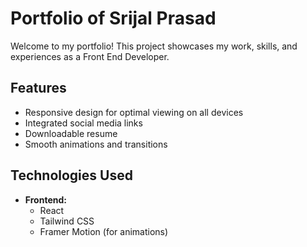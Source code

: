 # Portfolio of Srijal Prasad

Welcome to my portfolio! This project showcases my work, skills, and experiences as a Front End Developer.

## Features

- Responsive design for optimal viewing on all devices
- Integrated social media links
- Downloadable resume
- Smooth animations and transitions

## Technologies Used

- **Frontend:**
  - React
  - Tailwind CSS
  - Framer Motion (for animations)
